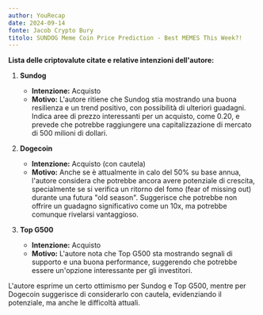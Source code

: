 ```yaml
---
author: YouRecap
date: 2024-09-14
fonte: Jacob Crypto Bury
titolo: SUNDOG Meme Coin Price Prediction - Best MEMES This Week?!
---
```


**Lista delle criptovalute citate e relative intenzioni dell'autore:**

1. **Sundog**
   - **Intenzione:** Acquisto
   - **Motivo:** L'autore ritiene che Sundog stia mostrando una buona resilienza e un trend positivo, con possibilità di ulteriori guadagni. Indica aree di prezzo interessanti per un acquisto, come 0.20, e prevede che potrebbe raggiungere una capitalizzazione di mercato di 500 milioni di dollari.

2. **Dogecoin**
   - **Intenzione:** Acquisto (con cautela)
   - **Motivo:** Anche se è attualmente in calo del 50% su base annua, l'autore considera che potrebbe ancora avere potenziale di crescita, specialmente se si verifica un ritorno del fomo (fear of missing out) durante una futura "old season". Suggerisce che potrebbe non offrire un guadagno significativo come un 10x, ma potrebbe comunque rivelarsi vantaggioso.

3. **Top G500**
   - **Intenzione:** Acquisto
   - **Motivo:** L'autore nota che Top G500 sta mostrando segnali di supporto e una buona performance, suggerendo che potrebbe essere un'opzione interessante per gli investitori. 

L'autore esprime un certo ottimismo per Sundog e Top G500, mentre per Dogecoin suggerisce di considerarlo con cautela, evidenziando il potenziale, ma anche le difficoltà attuali.
